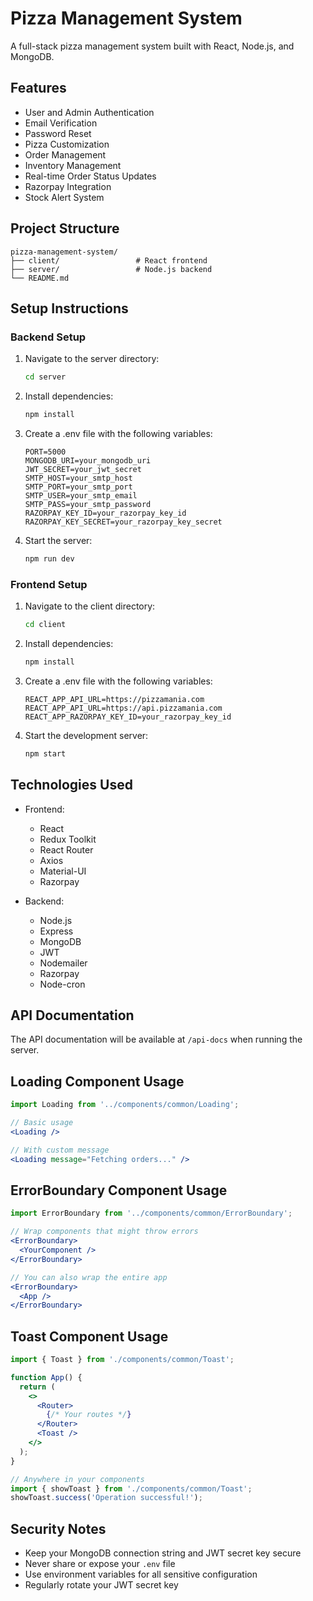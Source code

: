 # Pizza Management System

A full-stack pizza management system built with React, Node.js, and MongoDB.

## Features

- User and Admin Authentication
- Email Verification
- Password Reset
- Pizza Customization
- Order Management
- Inventory Management
- Real-time Order Status Updates
- Razorpay Integration
- Stock Alert System

## Project Structure

```
pizza-management-system/
├── client/                 # React frontend
├── server/                 # Node.js backend
└── README.md
```

## Setup Instructions

### Backend Setup

1. Navigate to the server directory:
   ```bash
   cd server
   ```

2. Install dependencies:
   ```bash
   npm install
   ```

3. Create a .env file with the following variables:
   ```
   PORT=5000
   MONGODB_URI=your_mongodb_uri
   JWT_SECRET=your_jwt_secret
   SMTP_HOST=your_smtp_host
   SMTP_PORT=your_smtp_port
   SMTP_USER=your_smtp_email
   SMTP_PASS=your_smtp_password
   RAZORPAY_KEY_ID=your_razorpay_key_id
   RAZORPAY_KEY_SECRET=your_razorpay_key_secret
   ```

4. Start the server:
   ```bash
   npm run dev
   ```

### Frontend Setup

1. Navigate to the client directory:
   ```bash
   cd client
   ```

2. Install dependencies:
   ```bash
   npm install
   ```

3. Create a .env file with the following variables:
   ```
   REACT_APP_API_URL=https://pizzamania.com
   REACT_APP_API_URL=https://api.pizzamania.com
   REACT_APP_RAZORPAY_KEY_ID=your_razorpay_key_id
   ```

4. Start the development server:
   ```bash
   npm start
   ```

## Technologies Used

- Frontend:
  - React
  - Redux Toolkit
  - React Router
  - Axios
  - Material-UI
  - Razorpay

- Backend:
  - Node.js
  - Express
  - MongoDB
  - JWT
  - Nodemailer
  - Razorpay
  - Node-cron

## API Documentation

The API documentation will be available at `/api-docs` when running the server. 

## Loading Component Usage

```jsx
import Loading from '../components/common/Loading';

// Basic usage
<Loading />

// With custom message
<Loading message="Fetching orders..." />
``` 

## ErrorBoundary Component Usage

```jsx
import ErrorBoundary from '../components/common/ErrorBoundary';

// Wrap components that might throw errors
<ErrorBoundary>
  <YourComponent />
</ErrorBoundary>

// You can also wrap the entire app
<ErrorBoundary>
  <App />
</ErrorBoundary>
``` 

## Toast Component Usage

```jsx
import { Toast } from './components/common/Toast';

function App() {
  return (
    <>
      <Router>
        {/* Your routes */}
      </Router>
      <Toast />
    </>
  );
}

// Anywhere in your components
import { showToast } from './components/common/Toast';
showToast.success('Operation successful!');
``` 

## Security Notes

- Keep your MongoDB connection string and JWT secret key secure
- Never share or expose your `.env` file
- Use environment variables for all sensitive configuration
- Regularly rotate your JWT secret key